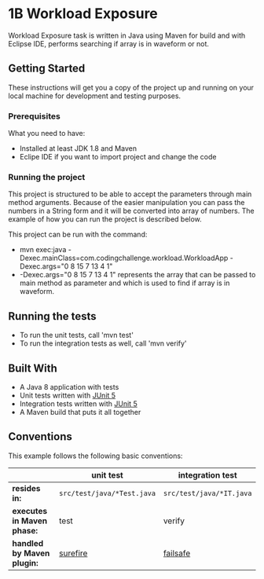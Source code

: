 # 1B Workload Exposure

Workload Exposure task is written in Java using Maven for build and with Eclipse IDE, performs searching if array is in waveform or not.

## Getting Started

These instructions will get you a copy of the project up and running on your local machine for development and testing purposes. 

### Prerequisites

What you need to have:

* Installed at least JDK 1.8 and Maven
* Eclipe IDE if you want to import project and change the code

### Running the project

This project is structured to be able to accept the parameters through main method arguments. 
Because of the easier manipulation you can pass the numbers in a String form and it will be converted into array of numbers.
The example of how you can run the project is described below.

This project can be run with the command:
* mvn exec:java -Dexec.mainClass=com.codingchallenge.workload.WorkloadApp -Dexec.args="0 8 15 7 13 4 1"
* -Dexec.args="0 8 15 7 13 4 1" represents the array that can be passed to main method as parameter and which is used to find if array is in waveform.

## Running the tests

* To run the unit tests, call 'mvn test'
* To run the integration tests as well, call 'mvn verify'

## Built With

* A Java 8 application with tests
* Unit tests written with [JUnit 5](https://junit.org/junit5/)
* Integration tests written with [JUnit 5](https://junit.org/junit5/)
* A Maven build that puts it all together

## Conventions

This example follows the following basic conventions:

| | unit test | integration test |
| --- | --- | --- |
| **resides in:** | `src/test/java/*Test.java` | `src/test/java/*IT.java` |
| **executes in Maven phase:** | test | verify |
| **handled by Maven plugin:** | [surefire](http://maven.apache.org/surefire/maven-surefire-plugin/) | [failsafe](http://maven.apache.org/surefire/maven-failsafe-plugin/) |